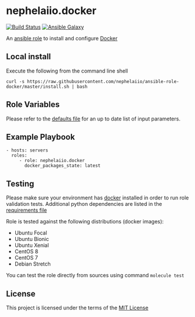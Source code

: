 # nephelaiio.docker

[![Build Status](https://travis-ci.org/nephelaiio/ansible-role-docker.svg?branch=master)](https://travis-ci.org/nephelaiio/ansible-role-docker)
[![Ansible Galaxy](http://img.shields.io/badge/ansible--galaxy-systemd--service-blue.svg)](https://galaxy.ansible.com/nephelaiio/docker/)

An [ansible role](https://galaxy.ansible.com/nephelaiio/docker) to install and configure [Docker](https://www.docker.com)

## Local install

Execute the following from the command line shell

```
curl -s https://raw.githubusercontent.com/nephelaiio/ansible-role-docker/master/install.sh | bash
```

## Role Variables

Please refer to the [defaults file](/defaults/main.yml) for an up to date list of input parameters.

## Example Playbook

```
- hosts: servers
  roles:
     - role: nephelaiio.docker
       docker_packages_state: latest
```

## Testing

Please make sure your environment has [docker](https://www.docker.com) installed in order to run role validation tests. Additional python dependencies are listed in the [requirements file](https://github.com/nephelaiio/ansible-role-requirements/blob/master/requirements.txt)

Role is tested against the following distributions (docker images):
  * Ubuntu Focal
  * Ubuntu Bionic
  * Ubuntu Xenial
  * CentOS 8
  * CentOS 7
  * Debian Stretch

You can test the role directly from sources using command ` molecule test `

## License

This project is licensed under the terms of the [MIT License](/LICENSE)

